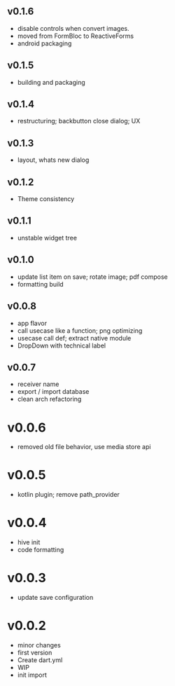 ## v0.1.6

- disable controls when convert images.
- moved from FormBloc to ReactiveForms
- android packaging

## v0.1.5

- building and packaging

## v0.1.4

- restructuring; backbutton close dialog; UX

## v0.1.3

- layout, whats new dialog

## v0.1.2

- Theme consistency

## v0.1.1

- unstable widget tree

## v0.1.0

- update list item on save; rotate image; pdf compose
- formatting build

## v0.0.8

- app flavor
- call usecase like a function; png optimizing
- usecase call def; extract native module
- DropDown with technical label

## v0.0.7

- receiver name
- export / import database
- clean arch refactoring

# v0.0.6

- removed old file behavior, use media store api

# v0.0.5

- kotlin plugin; remove path_provider

# v0.0.4

- hive init
- code formatting

# v0.0.3

- update save configuration

# v0.0.2

- minor changes
- first version
- Create dart.yml
- WIP
- init import
